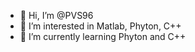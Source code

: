 - 👋 Hi, I’m @PVS96
- 👀 I’m interested in Matlab, Phyton, C++
- 🌱 I’m currently learning Phyton and C++

<!---
PVS96/PVS96 is a ✨ special ✨ repository because its `README.md` (this file) appears on your GitHub profile.
You can click the Preview link to take a look at your changes.
--->
